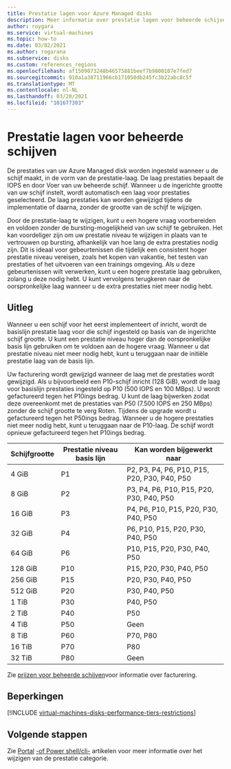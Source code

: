 ```yaml
---
title: Prestatie lagen voor Azure Managed disks
description: Meer informatie over prestatie lagen voor beheerde schijven.
author: roygara
ms.service: virtual-machines
ms.topic: how-to
ms.date: 03/02/2021
ms.author: rogarana
ms.subservice: disks
ms.custom: references_regions
ms.openlocfilehash: af1509073248b46575881beef7b9800107e7fed7
ms.sourcegitcommit: 910a1a38711966cb171050db245fc3b22abc8c5f
ms.translationtype: MT
ms.contentlocale: nl-NL
ms.lasthandoff: 03/20/2021
ms.locfileid: "101677303"
---
```

# <a name="performance-tiers-for-managed-disks"></a>Prestatie lagen voor beheerde schijven

De prestaties van uw Azure Managed disk worden ingesteld wanneer u de schijf maakt, in de vorm van de prestatie-laag. De laag prestaties bepaalt de IOPS en door Voer van uw beheerde schijf. Wanneer u de ingerichte grootte van uw schijf instelt, wordt automatisch een laag voor prestaties geselecteerd. De laag prestaties kan worden gewijzigd tijdens de implementatie of daarna, zonder de grootte van de schijf te wijzigen.

Door de prestatie-laag te wijzigen, kunt u een hogere vraag voorbereiden en voldoen zonder de bursting-mogelijkheid van uw schijf te gebruiken. Het kan voordeliger zijn om uw prestatie niveau te wijzigen in plaats van te vertrouwen op bursting, afhankelijk van hoe lang de extra prestaties nodig zijn. Dit is ideaal voor gebeurtenissen die tijdelijk een consistent hoger prestatie niveau vereisen, zoals het kopen van vakantie, het testen van prestaties of het uitvoeren van een trainings omgeving. Als u deze gebeurtenissen wilt verwerken, kunt u een hogere prestatie laag gebruiken, zolang u deze nodig hebt. U kunt vervolgens terugkeren naar de oorspronkelijke laag wanneer u de extra prestaties niet meer nodig hebt.

## <a name="how-it-works"></a>Uitleg

Wanneer u een schijf voor het eerst implementeert of inricht, wordt de basislijn prestatie laag voor die schijf ingesteld op basis van de ingerichte schijf grootte. U kunt een prestatie niveau hoger dan de oorspronkelijke basis lijn gebruiken om te voldoen aan de hogere vraag. Wanneer u dat prestatie niveau niet meer nodig hebt, kunt u teruggaan naar de initiële prestatie laag van de basis lijn.

Uw facturering wordt gewijzigd wanneer de laag met de prestaties wordt gewijzigd. Als u bijvoorbeeld een P10-schijf inricht (128 GiB), wordt de laag voor basislijn prestaties ingesteld op P10 (500 IOPS en 100 MBps). U wordt gefactureerd tegen het P10ings bedrag. U kunt de laag bijwerken zodat deze overeenkomt met de prestaties van P50 (7.500 IOPS en 250 MBps) zonder de schijf grootte te verg Roten. Tijdens de upgrade wordt u gefactureerd tegen het P50ings bedrag. Wanneer u de hogere prestaties niet meer nodig hebt, kunt u teruggaan naar de P10-laag. De schijf wordt opnieuw gefactureerd tegen het P10ings bedrag.

| Schijfgrootte | Prestatie niveau basis lijn | Kan worden bijgewerkt naar |
|----------------|-----|-------------------------------------|
| 4 GiB | P1 | P2, P3, P4, P6, P10, P15, P20, P30, P40, P50 |
| 8 GiB | P2 | P3, P4, P6, P10, P15, P20, P30, P40, P50 |
| 16 GiB | P3 | P4, P6, P10, P15, P20, P30, P40, P50 | 
| 32 GiB | P4 | P6, P10, P15, P20, P30, P40, P50 |
| 64 GiB | P6 | P10, P15, P20, P30, P40, P50 |
| 128 GiB | P10 | P15, P20, P30, P40, P50 |
| 256 GiB | P15 | P20, P30, P40, P50 |
| 512 GiB | P20 | P30, P40, P50 |
| 1 TiB | P30 | P40, P50 |
| 2 TiB | P40 | P50 |
| 4 TiB | P50 | Geen |
| 8 TiB | P60 |  P70, P80 |
| 16 TiB | P70 | P80 |
| 32 TiB | P80 | Geen |

Zie [prijzen voor beheerde schijven](https://azure.microsoft.com/pricing/details/managed-disks/)voor informatie over facturering.

## <a name="restrictions"></a>Beperkingen

[!INCLUDE [virtual-machines-disks-performance-tiers-restrictions](../../includes/virtual-machines-disks-performance-tiers-restrictions.md)]

## <a name="next-steps"></a>Volgende stappen

Zie [Portal](disks-performance-tiers-portal.md) [-of Power shell/cli-](disks-performance-tiers.md) artikelen voor meer informatie over het wijzigen van de prestatie categorie.

